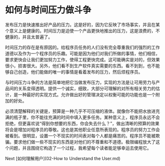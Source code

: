 # 如何与时间压力做斗争

发布压力是快速推出好产品的压力。这是好的，因为它反映了市场事实，并且在某个意义上是健康的。时间压力是迫使一个产品更快地推出的压力，这是浪费的，不健康的，并且太普遍了。

时间压力的存在是有原因的。给程序员任务的人们没有完全尊重我们的强烈的工作道德以及作为一个程序员的乐趣。可能是因为他们对我们所做的事情，他们相信，要求更快会让我们更加努力工作，使得工程更快完成。这可能确实是对的，但效果很小，损害很大。另外，他们看不到生产软件真实需要的东西。看不到到，也不能够自己创造，他们能做的唯一的事情是看着发布的压力，然后烦程序员。

与时间压力斗争的方法是简单地把它当做发布压力，实现的方法是让可用劳力与产品间的关系变得透明。提供一个诚实，细致，大部分可理解的对所有相关劳力的估计，是一种最好的实现方式。允许做出好的管理决定以权衡可能的功能也是一个附加的好处。

必须清楚解释的关键是，预算是一种几乎不可压缩的液体。就像你不能把水放进充满的瓶子里，你不能往充满的时间中填入更多任务。某种意义上，程序员永远不会拒绝，但更喜欢说“得到你想要的东西，你会失去什么？”，做出清晰的预算的效果将会是增加对程序员的尊敬。这也是其他职业任意所表现的。程序员的努力工作会被看到。很明显，设置一个不现实的时间表对每个人都是痛苦的。程序员不能被欺骗。要求他们做一些不现实的东西是对他们的不尊重和不道德。极限编程放大了这个问题，并且围绕它构造了一个过程，我希望每个读者能足够幸运去使用它。

Next [如何理解用户](02-How to Understand the User.md)
